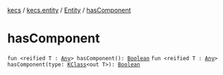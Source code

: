 [kecs](../../index.md) / [kecs.entity](../index.md) / [Entity](index.md) / [hasComponent](./has-component.md)

# hasComponent

`fun <reified T : `[`Any`](https://kotlinlang.org/api/latest/jvm/stdlib/kotlin/-any/index.html)`> hasComponent(): `[`Boolean`](https://kotlinlang.org/api/latest/jvm/stdlib/kotlin/-boolean/index.html)
`fun <reified T : `[`Any`](https://kotlinlang.org/api/latest/jvm/stdlib/kotlin/-any/index.html)`> hasComponent(type: `[`KClass`](https://kotlinlang.org/api/latest/jvm/stdlib/kotlin.reflect/-k-class/index.html)`<out T>): `[`Boolean`](https://kotlinlang.org/api/latest/jvm/stdlib/kotlin/-boolean/index.html)
